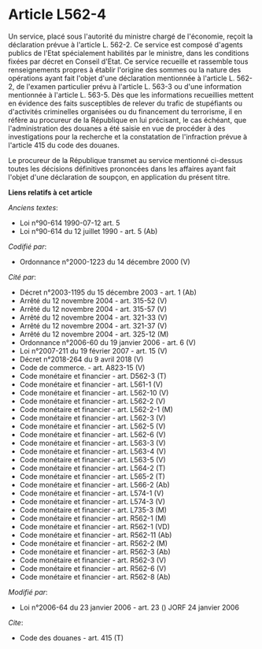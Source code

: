 # Article L562-4

Un service, placé sous l'autorité du ministre chargé de l'économie, reçoit la déclaration prévue à l'article L. 562-2. Ce
service est composé d'agents publics de l'Etat spécialement habilités par le ministre, dans les conditions fixées par décret
en Conseil d'Etat. Ce service recueille et rassemble tous renseignements propres à établir l'origine des sommes ou la nature
des opérations ayant fait l'objet d'une déclaration mentionnée à l'article L. 562-2, de l'examen particulier prévu à
l'article L. 563-3 ou d'une information mentionnée à l'article L. 563-5. Dès que les informations recueillies mettent en
évidence des faits susceptibles de relever du trafic de stupéfiants ou d'activités criminelles organisées ou du financement
du terrorisme, il en réfère au procureur de la République en lui précisant, le cas échéant, que l'administration des douanes
a été saisie en vue de procéder à des investigations pour la recherche et la constatation de l'infraction prévue à l'article
415 du code des douanes.

Le procureur de la République transmet au service mentionné ci-dessus toutes les décisions définitives prononcées dans les
affaires ayant fait l'objet d'une déclaration de soupçon, en application du présent titre.

**Liens relatifs à cet article**

_Anciens textes_:

  - Loi n°90-614 1990-07-12 art. 5
  - Loi n°90-614 du 12 juillet 1990 - art. 5 (Ab)

_Codifié par_:

  - Ordonnance n°2000-1223 du 14 décembre 2000 (V)

_Cité par_:

  - Décret n°2003-1195 du 15 décembre 2003 - art. 1 (Ab)
  - Arrêté du 12 novembre 2004 - art. 315-52 (V)
  - Arrêté du 12 novembre 2004 - art. 315-57 (V)
  - Arrêté du 12 novembre 2004 - art. 321-33 (V)
  - Arrêté du 12 novembre 2004 - art. 321-37 (V)
  - Arrêté du 12 novembre 2004 - art. 325-12 (M)
  - Ordonnance n°2006-60 du 19 janvier 2006 - art. 6 (V)
  - Loi n°2007-211 du 19 février 2007 - art. 15 (V)
  - Décret n°2018-264 du 9 avril 2018 (V)
  - Code de commerce. - art. A823-15 (V)
  - Code monétaire et financier - art. D562-3 (T)
  - Code monétaire et financier - art. L561-1 (V)
  - Code monétaire et financier - art. L562-10 (V)
  - Code monétaire et financier - art. L562-2 (V)
  - Code monétaire et financier - art. L562-2-1 (M)
  - Code monétaire et financier - art. L562-3 (V)
  - Code monétaire et financier - art. L562-5 (V)
  - Code monétaire et financier - art. L562-6 (V)
  - Code monétaire et financier - art. L563-3 (V)
  - Code monétaire et financier - art. L563-4 (V)
  - Code monétaire et financier - art. L563-5 (V)
  - Code monétaire et financier - art. L564-2 (T)
  - Code monétaire et financier - art. L565-2 (T)
  - Code monétaire et financier - art. L566-2 (Ab)
  - Code monétaire et financier - art. L574-1 (V)
  - Code monétaire et financier - art. L574-3 (V)
  - Code monétaire et financier - art. L735-3 (M)
  - Code monétaire et financier - art. R562-1 (M)
  - Code monétaire et financier - art. R562-1 (VD)
  - Code monétaire et financier - art. R562-11 (Ab)
  - Code monétaire et financier - art. R562-2 (M)
  - Code monétaire et financier - art. R562-3 (Ab)
  - Code monétaire et financier - art. R562-3 (V)
  - Code monétaire et financier - art. R562-6 (V)
  - Code monétaire et financier - art. R562-8 (Ab)

_Modifié par_:

  - Loi n°2006-64 du 23 janvier 2006 - art. 23 () JORF 24 janvier 2006

_Cite_:

  - Code des douanes - art. 415 (T)
